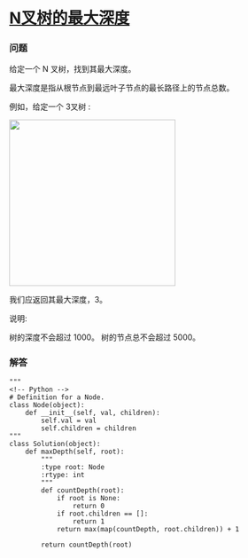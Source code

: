 # [N叉树的最大深度](https://leetcode-cn.com/problems/maximum-depth-of-n-ary-tree)

### 问题

给定一个 N 叉树，找到其最大深度。

最大深度是指从根节点到最远叶子节点的最长路径上的节点总数。

例如，给定一个 3叉树 :

<img src="https://assets.leetcode-cn.com/aliyun-lc-upload/uploads/2018/10/12/narytreeexample.png" width="300" />

我们应返回其最大深度，3。

说明:

树的深度不会超过 1000。
树的节点总不会超过 5000。

### 解答

```
"""
<!-- Python -->
# Definition for a Node.
class Node(object):
    def __init__(self, val, children):
        self.val = val
        self.children = children
"""
class Solution(object):
    def maxDepth(self, root):
        """
        :type root: Node
        :rtype: int
        """
        def countDepth(root):
            if root is None:
                return 0
            if root.children == []:
                return 1
            return max(map(countDepth, root.children)) + 1

        return countDepth(root)
```